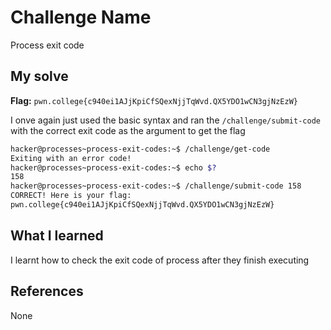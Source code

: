 # Challenge Name
Process exit code

## My solve
**Flag:** `pwn.college{c940ei1AJjKpiCfSQexNjjTqWvd.QX5YDO1wCN3gjNzEzW}`

I onve again just used the basic syntax and ran the `/challenge/submit-code` with the correct exit code as the argument to get the flag
```bash
hacker@processes~process-exit-codes:~$ /challenge/get-code 
Exiting with an error code!
hacker@processes~process-exit-codes:~$ echo $?
158
hacker@processes~process-exit-codes:~$ /challenge/submit-code 158
CORRECT! Here is your flag:
pwn.college{c940ei1AJjKpiCfSQexNjjTqWvd.QX5YDO1wCN3gjNzEzW}
```

## What I learned
I learnt how to check the exit code of process after they finish executing

## References 
None

